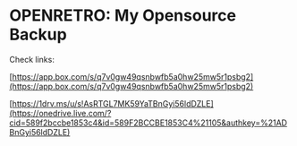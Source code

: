 OPENRETRO: My Opensource Backup
===============================

Check links:

[https://app.box.com/s/q7v0gw49qsnbwfb5a0hw25mw5r1psbg2](https://app.box.com/s/q7v0gw49qsnbwfb5a0hw25mw5r1psbg2)
 
[https://1drv.ms/u/s!AsRTGL7MK59YaTBnGyi56ldDZLE](https://onedrive.live.com/?cid=589f2bccbe1853c4&id=589F2BCCBE1853C4%21105&authkey=%21ADBnGyi56ldDZLE) 
